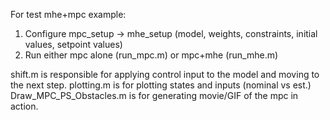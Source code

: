 For test mhe+mpc example:
1. Configure mpc_setup -> mhe_setup (model, weights, constraints, initial values, setpoint values)
2. Run either mpc alone (run_mpc.m) or mpc+mhe (run_mhe.m)

shift.m is responsible for applying control input to the model and moving to the next step.
plotting.m is for plotting states and inputs (nominal vs est.)
Draw_MPC_PS_Obstacles.m is for generating movie/GIF of the mpc in action.
